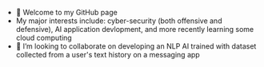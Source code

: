- 👋 Welcome to my GitHub page
- My major interests include: cyber-security (both offensive and defensive), AI application devlopment, and more recently learning some cloud computing
- 💞️ I’m looking to collaborate on developing an NLP AI trained with dataset collected from a user's text history on a messaging app
<!---
DeGenius360/DeGenius360 is a ✨ special ✨ repository because its `README.md` (this file) appears on your GitHub profile.
You can click the Preview link to take a look at your changes.
--->
